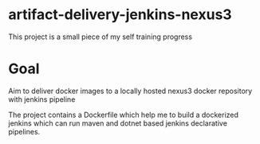 # artifact-delivery-jenkins-nexus3

This project is a small piece of my self training progress

# Goal

Aim to deliver docker images to a locally hosted nexus3 docker repository with jenkins pipeline

The project contains a Dockerfile which help me to build a dockerized jenkins which can run maven and dotnet based jenkins declarative pipelines.

